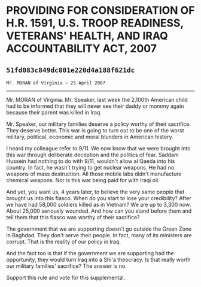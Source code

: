 # PROVIDING FOR CONSIDERATION OF H.R. 1591, U.S. TROOP READINESS,  VETERANS' HEALTH, AND IRAQ ACCOUNTABILITY ACT, 2007
## `51fd083c849dc801e220d4a188f621dc`
`Mr. MORAN of Virginia — 25 April 2007`

---


Mr. MORAN of Virginia. Mr. Speaker, last week the 2,100th American 
child had to be informed that they will never see their daddy or mommy 
again because their parent was killed in Iraq.

Mr. Speaker, our military families deserve a policy worthy of their 
sacrifice. They deserve better. This war is going to turn out to be one 
of the worst military, political, economic and moral blunders in 
American history.

I heard my colleague refer to 9/11. We now know that we were brought 
into this war through deliberate deception and the politics of fear. 
Saddam Hussein had nothing to do with 9/11, wouldn't allow al Qaeda 
into his country. In fact, he wasn't trying to get nuclear weapons. He 
had no weapons of mass destruction. All those mobile labs didn't 
manufacture chemical weapons. Nor is this war being paid for with Iraqi 
oil.

And yet, you want us, 4 years later, to believe the very same people 
that brought us into this fiasco. When do you start to lose your 
credibility? After we have had 58,000 soldiers killed as in Vietnam? We 
are up to 3,300 now. About 25,000 seriously wounded. And how can you 
stand before them and tell them that this fiasco was worthy of their 
sacrifice?

The government that we are supporting doesn't go outside the Green 
Zone in Baghdad. They don't serve their people. In fact, many of its 
ministers are corrupt. That is the reality of our policy in Iraq.



And the fact too is that if the government we are supporting had the 
opportunity, they would turn Iraq into a Shi'a theocracy. Is that 
really worth our military families' sacrifice? The answer is no.

Support this rule and vote for this supplemental.